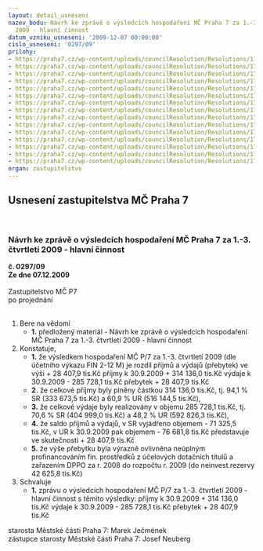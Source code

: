 ```yaml
---
layout: detail_usneseni
nazev_bodu: Návrh ke zprávě o výsledcích hospodaření MČ Praha 7 za 1.-3. čtvrtletí
  2009 - hlavní činnost
datum_vzniku_usneseni: '2009-12-07 00:00:00'
cislo_usneseni: '0297/09'
prilohy:
- https://praha7.cz/wp-content/uploads/councilResolution/Resolutions/17865/5-09-(1)3q2009radazprava_d%c5%afvod.doc
- https://praha7.cz/wp-content/uploads/councilResolution/Resolutions/17865/5-09-(2)fondy3q2009.doc
- https://praha7.cz/wp-content/uploads/councilResolution/Resolutions/17865/5-09-(3)inv3q09ral.doc
- https://praha7.cz/wp-content/uploads/councilResolution/Resolutions/17865/5-09-(4)v%c3%bdsledky_hospoda%c5%99en%c3%ad_po_1_-3_%c4%8dtvrt__2009.doc
- https://praha7.cz/wp-content/uploads/councilResolution/Resolutions/17865/5-09-(5)rozbor_1_-3_%c4%8dtvrtlet%c3%ad_2009_mimo_%c5%a1kol.doc
- https://praha7.cz/wp-content/uploads/councilResolution/Resolutions/17865/5-09-(6.1)bilance0909.xls
- https://praha7.cz/wp-content/uploads/councilResolution/Resolutions/17865/5-09-(6.2)v%c3%bddaje0909.xls
- https://praha7.cz/wp-content/uploads/councilResolution/Resolutions/17865/5-09-(6.3)p%c5%99%c3%adjmy0909.xls
- https://praha7.cz/wp-content/uploads/councilResolution/Resolutions/17865/5-09-(6.4)investice3q_2009.xls
- https://praha7.cz/wp-content/uploads/councilResolution/Resolutions/17865/5-09-(7)o%c5%a1k_rozboryhospoda%c5%99en%c3%ad__po_za_iii_q_2009.doc
- https://praha7.cz/wp-content/uploads/councilResolution/Resolutions/17865/5-09-(8)rozbor1_-3_%c4%8dtvrtlet%c3%ad_2009_po_z%c5%a1_a_m%c5%a1.doc
- https://praha7.cz/wp-content/uploads/councilResolution/Resolutions/17865/5-09-(9)zhodnocen%c3%adkc_vltavsk%c3%a1.pdf
- https://praha7.cz/wp-content/uploads/councilResolution/Resolutions/17865/5-09-(10)zhodnocen%c3%ad_saz.pdf
- https://praha7.cz/wp-content/uploads/councilResolution/Resolutions/17865/5-09-(12)zhodnocen%c3%ado%c5%a1k.pdf
- https://praha7.cz/wp-content/uploads/councilResolution/Resolutions/17865/5-09-usneseni1110_09r.doc
organ: zastupitelstvo
---
```

<div id="ucUsn_pList" class="usn">
	<span><h2>Usnesení zastupitelstva MČ Praha 7 </h2>
<br></span><div class="standBody">
<span><h3>Návrh ke zprávě o výsledcích hospodaření MČ Praha 7 za 1.-3. čtvrtletí 2009 - hlavní činnost</h3></span><div class="center">
		<strong>č. 0297/09</strong><br>
	</div>
<div class="center">
		<strong>Ze dne 07.12.2009</strong><br><br>
	</div>Zastupitelstvo MČ P7<br> po projednání<br><br><ol>
<li>Bere na vědomí<ul><li>
<strong>1.</strong> předložený materiál - Návrh ke zprávě o výsledcích hospodaření MČ Praha 7 za 1.-3. čtvrtletí 2009 - hlavní činnost</li></ul>
</li>
<li>Konstatuje,<ul>
<li>
<strong>1.</strong> že výsledkem hospodaření MČ P/7 za 1.-3. čtvrtletí 2009 (dle účetního výkazu FIN 2-12 M) je rozdíl příjmů a výdajů (přebytek) ve výši  +     28 407,9 tis.Kč  příjmy k 30.9.2009   	 +   314 136,0 tis.Kč                                                             výdaje k 30.9.2009  	  -   285 728,1 tis.Kč                                                        přebytek  	                         +     28 407,9 tis.Kč</li>
<li>
<strong>2.</strong> že celkové příjmy byly plněny částkou 314 136,0  tis.Kč, tj. 94,1 % SR (333 673,5 tis.Kč) a  60,9 % UR (516 144,5 tis.Kč),</li>
<li>
<strong>3.</strong> že celkové výdaje byly realizovány v objemu 285 728,1 tis.Kč, tj.  70,6 % SR (404 999,0 tis.Kč) a  48,2 % UR (592 826,3 tis.Kč),</li>
<li>
<strong>4.</strong> že saldo příjmů a výdajů, v SR vyjádřeno objemem -  71 325,5 tis.Kč, v UR k 30.9.2009 pak objemem - 76 681,8 tis.Kč   představuje ve skutečnosti    +     28 407,9 tis.Kč</li>
<li>
<strong>5.</strong> že výše přebytku byla výrazně ovlivněna neúplným profinancováním fin. prostředků z účelových dotačních titulů a zařazením  DPPO za r. 2008 do rozpočtu r. 2009 (do neinvest.rezervy  42 625,8 tis.Kč)      </li>
</ul>
</li>
<li>Schvaluje<ul><li>
<strong>1.</strong> zprávu o výsledcích hospodaření MČ P/7 za 1.-3. čtvrtletí  2009 - hlavní činnost s těmito výsledky:                                                                                                              příjmy k 30.9.2009   	 +   314 136,0 tis.Kč                                                                 výdaje k 30.9.2009  	  -   285 728,1 tis.Kč                                                                 přebytek  	                         +     28 407,9 tis.Kč</li></ul>
</li>
</ol>starosta Městské části Praha 7: Marek Ječmének<br>zástupce starosty Městské části Praha 7: Josef Neuberg
</div>
</div>